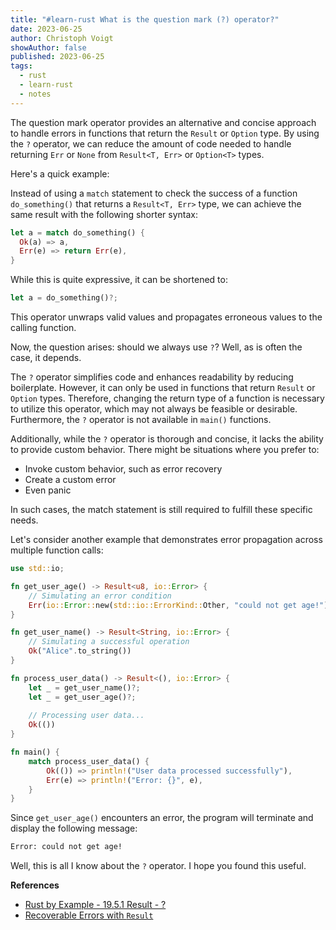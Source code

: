 ```yaml
---
title: "#learn-rust What is the question mark (?) operator?"
date: 2023-06-25
author: Christoph Voigt
showAuthor: false
published: 2023-06-25
tags:
  - rust
  - learn-rust
  - notes
---
```


The question mark operator provides an alternative and concise approach to handle errors in functions that return the `Result` or `Option` type. By using the `?` operator, we can reduce the amount of code needed to handle returning `Err` or `None` from `Result<T, Err>` or `Option<T>` types.

Here's a quick example:

Instead of using a `match` statement to check the success of a function `do_something()` that returns a `Result<T, Err>` type, we can achieve the same result with the following shorter syntax:

```rust
let a = match do_something() {
  Ok(a) => a,
  Err(e) => return Err(e),
}
```

While this is quite expressive, it can be shortened to:

```rust
let a = do_something()?;
```

This operator unwraps valid values and propagates erroneous values to the calling function.

Now, the question arises: should we always use `?`? Well, as is often the case, it depends.

The `?` operator simplifies code and enhances readability by reducing boilerplate. However, it can only be used in functions that return `Result` or `Option` types. Therefore, changing the return type of a function is necessary to utilize this operator, which may not always be feasible or desirable. Furthermore, the `?` operator is not available in `main()` functions.

Additionally, while the `?` operator is thorough and concise, it lacks the ability to provide custom behavior. There might be situations where you prefer to:

- Invoke custom behavior, such as error recovery
- Create a custom error
- Even panic

In such cases, the match statement is still required to fulfill these specific needs.

Let's consider another example that demonstrates error propagation across multiple function calls:

```rust
use std::io;

fn get_user_age() -> Result<u8, io::Error> {
    // Simulating an error condition
    Err(io::Error::new(std::io::ErrorKind::Other, "could not get age!"))
}

fn get_user_name() -> Result<String, io::Error> {
    // Simulating a successful operation
    Ok("Alice".to_string())
}

fn process_user_data() -> Result<(), io::Error> {
    let _ = get_user_name()?;
    let _ = get_user_age()?;
  
    // Processing user data...
    Ok(())
}

fn main() {
    match process_user_data() {
        Ok(()) => println!("User data processed successfully"),
        Err(e) => println!("Error: {}", e),
    }
}
```

Since `get_user_age()` encounters an error, the program will terminate and display the following message:

```bash
Error: could not get age!
```

Well, this is all I know about the `?` operator. I hope you found this useful.

**References**

- [Rust by Example - 19.5.1 Result - ?](https://doc.rust-lang.org/rust-by-example/std/result/question_mark.html)
- [Recoverable Errors with `Result`](https://doc.rust-lang.org/book/ch09-02-recoverable-errors-with-result.html#recoverable-errors-with-result)

